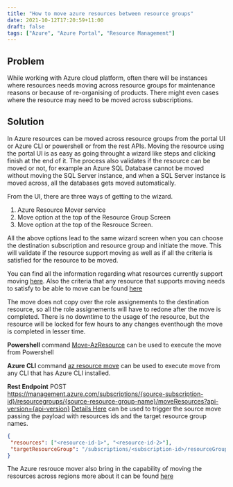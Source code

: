 ```yaml
---
title: "How to move azure resources between resource groups"
date: 2021-10-12T17:20:59+11:00
draft: false 
tags: ["Azure", "Azure Portal", "Resource Management"]
---
```


## Problem
While working with Azure cloud platform, often there will be instances where resources needs moving across resource groups for maintenance reasons or because of re-organising of products. There might even cases where the resource may need to be moved across subscriptions.

## Solution
In Azure resources can be moved across resource groups from the portal UI or Azure CLI or powershell or from the rest APIs. Moving the resource using the portal UI is as easy as going throught a wizard like steps and clicking finish at the end of it. The process also validates if the resource can be moved or not, for example an Azure SQL Database cannot be moved without moving the SQL Server instance, and when a SQL Server instance is moved across, all the databases gets moved automatically.

From the UI, there are three ways of getting to the wizard.
1. Azure Resource Mover service
2. Move option at the top of the Resource Group Screen
3. Move option at the top of the Resrouce Screen.

All the above options lead to the same wizard screen when you can choose the destination subscription and resource group and initiate the move. This will validate if the resource support moving as well as if all the criteria is satisfied for the resource to be moved.

You can find all the information regarding what resources currently support moving [here](https://docs.microsoft.com/en-us/azure/azure-resource-manager/management/move-support-resources). Also the criteria that any resource that supports moving needs to satisfy to be able to move can be found [here](https://docs.microsoft.com/en-us/azure/azure-resource-manager/management/move-limitations/app-service-move-limitations)

The move does not copy over the role assignements to the destination resource, so all the role assignements will have to redone after the move is completed. There is no downtime to the usage of the resource, but the resource will be locked for few hours to any changes eventhough the move is completed in lesser time.

**Powershell** command [Move-AzResource](https://docs.microsoft.com/en-us/powershell/module/az.resources/move-azresource?view=azps-6.4.0) can be used to execute the move from Powershell

**Azure CLI** command [az resource move](https://docs.microsoft.com/en-us/cli/azure/resource?view=azure-cli-latest#az_resource_move) can be used to execute move from any CLI that has Azure CLI installed.

**Rest Endpoint**  POST https://management.azure.com/subscriptions/{source-subscription-id}/resourcegroups/{source-resource-group-name}/moveResources?api-version={api-version} [Details Here](https://docs.microsoft.com/en-us/rest/api/resources/resources/move-resources) can be used to trigger the source move passing the payload with resources ids and the target resource group names.

```json
{
 "resources": ["<resource-id-1>", "<resource-id-2>"],
 "targetResourceGroup": "/subscriptions/<subscription-id>/resourceGroups/<target-group>"
}
```

The Azure resrouce mover also bring in the capability of moving the resources across regions more about it can be found [here](https://docs.microsoft.com/en-us/azure/resource-mover/move-region-within-resource-group) 